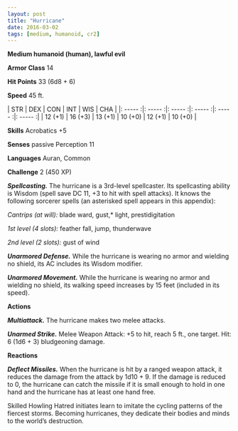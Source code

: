 ```yaml
---
layout: post
title: "Hurricane"
date: 2016-03-02
tags: [medium, humanoid, cr2]
---
```


**Medium humanoid (human), lawful evil**

**Armor Class** 14

**Hit Points** 33 (6d8 + 6)

**Speed** 45 ft.

|   STR   |   DEX   |   CON   |   INT   |   WIS   |   CHA   |
|: ----- :|: ----- :|: ----- :|: ----- :|: ----- :|: ----- :|
| 12 (+1) | 16 (+3) | 13 (+1) | 10 (+0) | 12 (+1) | 10 (+0) |

**Skills** Acrobatics +5

**Senses** passive Perception 11

**Languages** Auran, Common

**Challenge** 2 (450 XP)

***Spellcasting.*** The hurricane is a 3rd-level spellcaster. Its spellcasting ability is Wisdom (spell save DC 11, +3 to hit with spell attacks). It knows the following sorcerer spells (an asterisked spell appears in this appendix):

*Cantrips (at will):* blade ward, gust,* light, prestidigitation

*1st level (4 slots):* feather fall, jump, thunderwave

*2nd level (2 slots):* gust of wind

***Unarmored Defense.*** While the hurricane is wearing no armor and wielding no shield, its AC includes its Wisdom modifier.

***Unarmored Movement.*** While the hurricane is wearing no armor and wielding no shield, its walking speed increases by 15 feet (included in its speed).

**Actions**

***Multiattack.*** The hurricane makes two melee attacks.

***Unarmed Strike.*** Melee Weapon Attack: +5 to hit, reach 5 ft., one target. Hit: 6 (1d6 + 3) bludgeoning damage.

**Reactions**

***Deflect Missiles.*** When the hurricane is hit by a ranged weapon attack, it reduces the damage from the attack by 1d10 + 9. If the damage is reduced to 0, the hurricane can catch the missile if it is small enough to hold in one hand and the hurricane has at least one hand free.

Skilled Howling Hatred initiates learn to imitate the cycling patterns of the fiercest storms. Becoming hurricanes, they dedicate their bodies and minds to the world’s destruction.
